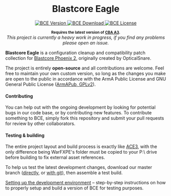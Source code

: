 <h1 align="center">Blastcore Eagle</h1>

<p align="center">
    <a href="https://github.com/looterz/bce/releases">
        <img src="https://img.shields.io/badge/Version-1.0.0-blue.svg?style=flat-square" alt="BCE Version">
    </a>
    <a href="https://github.com/looterz/bce/releases/download/v1.0.0/bce_1.0.0.zip">
        <img src="https://img.shields.io/badge/Download-36.5_MB-green.svg?style=flat-square" alt="BCE Download">
    </a>
    <a href="https://github.com/looterz/bce/blob/master/LICENSE">
        <img src="https://img.shields.io/badge/License-GPLv2-red.svg?style=flat-square" alt="BCE License">
    </a>
</p>

<p align="center">
    <sup><strong>Requires the latest version of <a href="https://github.com/CBATeam/CBA_A3/releases">CBA A3</a>.</strong></sup>
    <br />
    <i>This project is currently a heavy work in progress, if you find any problems please open an issue.</i>
</p>

**Blastcore Eagle** is a configuration cleanup and compatibility patch collection for [Blastcore Phoenix 2](http://www.armaholic.com/page.php?id=23899), originally created by OpticalSnare.

The project is entirely **open-source** and all contributions are welcome. Feel free to maintain your own custom version, so long as the changes you make are open to the public in accordance with the ArmA Public License and GNU General Public License ([ArmAPub, GPLv2](https://github.com/looterz/bce/blob/master/LICENSE)).

#### Contributing
You can help out with the ongoing development by looking for potential bugs in our code base, or by contributing new features. To contribute something to BCE, simply fork this repository and submit your pull requests for review by other collaborators.

#### Testing & building
The entire project layout and build process is exactly like [ACE3](https://github.com/acemod/ACE3), with the only difference being WarFXPE's folder must be copied to your P:\ drive before building to fix external asset references.

To help us test the latest development changes, download our master branch ([directly](https://github.com/looterz/bce/archive/master.zip), or [with git](https://help.github.com/articles/fetching-a-remote/)), then assemble a test build.

[Setting up the development environment](http://ace3mod.com/wiki/development/setting-up-the-development-environment.html) – step-by-step instructions on how to properly setup and build a version of BCE for testing purposes.
